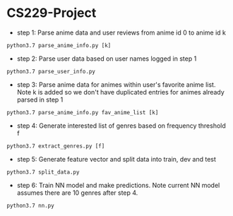 # CS229-Project

- step 1: Parse anime data and user reviews from anime id 0 to anime id k
```
python3.7 parse_anime_info.py [k]
```

- step 2: Parse user data based on user names logged in step 1
```
python3.7 parse_user_info.py
```

- step 3: Parse anime data for animes within user's favorite anime list. Note k is added so we don't have duplicated entries for animes already parsed in step 1
```
python3.7 parse_anime_info.py fav_anime_list [k]
```

- step 4: Generate interested list of genres based on frequency threshold f
```
python3.7 extract_genres.py [f]
```

- step 5: Generate feature vector and split data into train, dev and test 
```
python3.7 split_data.py 
```

- step 6: Train NN model and make predictions. Note current NN model assumes there are 10 genres after step 4.
```
python3.7 nn.py 
```
